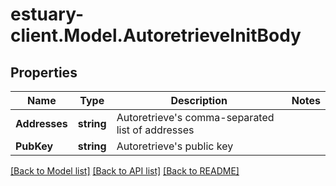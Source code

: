 # estuary-client.Model.AutoretrieveInitBody
## Properties

Name | Type | Description | Notes
------------ | ------------- | ------------- | -------------
**Addresses** | **string** | Autoretrieve&#x27;s comma-separated list of addresses | 
**PubKey** | **string** | Autoretrieve&#x27;s public key | 

[[Back to Model list]](../README.md#documentation-for-models) [[Back to API list]](../README.md#documentation-for-api-endpoints) [[Back to README]](../README.md)

